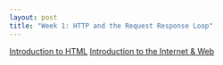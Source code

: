 ```yaml
--- 
layout: post
title: "Week 1: HTTP and the Request Response Loop"
---
```

<a href='https://ctools.umich.edu/access/content/group/d43a1790-30bb-4a7a-00ee-e7205d3aefb5/audio/2.%20Introduction%20to%20HTML.m4a'>Introduction to HTML</a>
<a href='https://ctools.umich.edu/access/content/group/d43a1790-30bb-4a7a-00ee-e7205d3aefb5/audio/1.%20Introduction%20to%20The%20Internet%20%26%20Web.m4a'>Introduction to the Internet &#38; Web</a>
